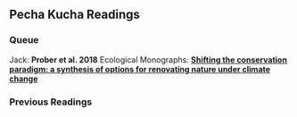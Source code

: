 ## Pecha Kucha Readings
### Queue
Jack:  **Prober et al. 2018** Ecological Monographs:  [__Shifting the conservation paradigm: a synthesis of options for renovating nature under climate change__](https://esajournals.onlinelibrary.wiley.com/doi/10.1002/ecm.1333)


### Previous Readings
